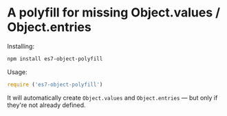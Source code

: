 # A polyfill for missing Object.values / Object.entries

Installing:

```bash
npm install es7-object-polyfill
```

Usage:

```javascript
require ('es7-object-polyfill')
```

It will automatically create `Object.values` and `Object.entries` — but only if they're not already defined.